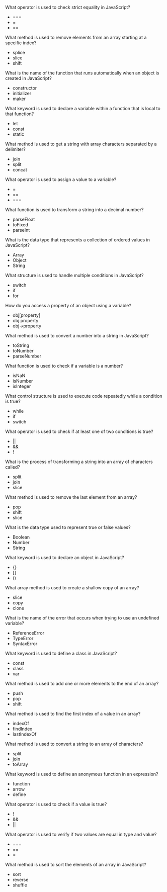 What operator is used to check strict equality in JavaScript?
- ===
- =
- ==

What method is used to remove elements from an array starting at a specific index?
- splice
- slice
- shift

What is the name of the function that runs automatically when an object is created in JavaScript?
- constructor
- initializer
- maker

What keyword is used to declare a variable within a function that is local to that function?
- let
- const
- static

What method is used to get a string with array characters separated by a delimiter?
- join
- split
- concat

What operator is used to assign a value to a variable?
- =
- ==
- ===

What function is used to transform a string into a decimal number?
- parseFloat
- toFixed
- parseInt

What is the data type that represents a collection of ordered values in JavaScript?
- Array
- Object
- String

What structure is used to handle multiple conditions in JavaScript?
- switch
- if
- for

How do you access a property of an object using a variable?
- obj[property]
- obj.property
- obj->property

What method is used to convert a number into a string in JavaScript?
- toString
- toNumber
- parseNumber

What function is used to check if a variable is a number?
- isNaN
- isNumber
- isInteger

What control structure is used to execute code repeatedly while a condition is true?
- while
- if
- switch

What operator is used to check if at least one of two conditions is true?
- ||
- &&
- !

What is the process of transforming a string into an array of characters called?
- split
- join
- slice

What method is used to remove the last element from an array?
- pop
- shift
- slice

What is the data type used to represent true or false values?
- Boolean
- Number
- String

What keyword is used to declare an object in JavaScript?
- {}
- []
- ()

What array method is used to create a shallow copy of an array?
- slice
- copy
- clone

What is the name of the error that occurs when trying to use an undefined variable?
- ReferenceError
- TypeError
- SyntaxError

What keyword is used to define a class in JavaScript?
- const
- class
- var

What method is used to add one or more elements to the end of an array?
- push
- pop
- shift

What method is used to find the first index of a value in an array?
- indexOf
- findIndex
- lastIndexOf

What method is used to convert a string to an array of characters?
- split
- join
- toArray

What keyword is used to define an anonymous function in an expression?
- function
- arrow
- define

What operator is used to check if a value is true?
- !
- &&
- ||

What operator is used to verify if two values are equal in type and value?
- ===
- ==
- =

What method is used to sort the elements of an array in JavaScript?
- sort
- reverse
- shuffle